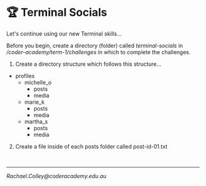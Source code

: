 # 🏆 Terminal Socials

Let's continue using our new Terminal skills...

Before you begin, create a directory (folder) called *terminal-socials* in */coder-academy/term-1/challenges* in which to complete the challenges.

1. Create a directory structure which follows this structure...
- profiles
  - michelle_o
    - posts
    - media
  - marie_k
    - posts
    - media
  - martha_s
    - posts
    - media

2. Create a file inside of each posts folder called post-id-01.txt

<br>

<hr>

*Rachael.Colley<span>@coderacademy<span>.edu.au*
